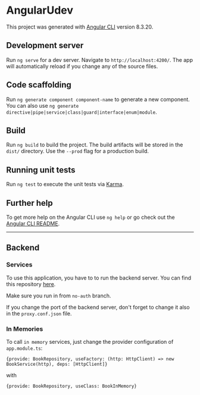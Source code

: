 # AngularUdev

This project was generated with [Angular CLI](https://github.com/angular/angular-cli) version 8.3.20.

## Development server

Run `ng serve` for a dev server. Navigate to `http://localhost:4200/`. The app will automatically reload if you change any of the source files.

## Code scaffolding

Run `ng generate component component-name` to generate a new component. You can also use `ng generate directive|pipe|service|class|guard|interface|enum|module`.

## Build

Run `ng build` to build the project. The build artifacts will be stored in the `dist/` directory. Use the `--prod` flag for a production build.

## Running unit tests

Run `ng test` to execute the unit tests via [Karma](https://karma-runner.github.io).

## Further help

To get more help on the Angular CLI use `ng help` or go check out the [Angular CLI README](https://github.com/angular/angular-cli/blob/master/README.md).

---

## Backend

### Services

To use this application, you have to to run the backend server.
You can find this repository [here](https://github.com/cgi-paris-fs-comex/udev-springboot).

Make sure you run in from `no-auth` branch.

If you change the port of the backend server, don't forget to change it also in the `proxy.conf.json` file.

### In Memories

To call `in memory` services, just change  the provider configuration of `app.module.ts`:
```
{provide: BookRepository, useFactory: (http: HttpClient) => new BookService(http), deps: [HttpClient]}
```
with
```
{provide: BookRepository, useClass: BookInMemory}
```
